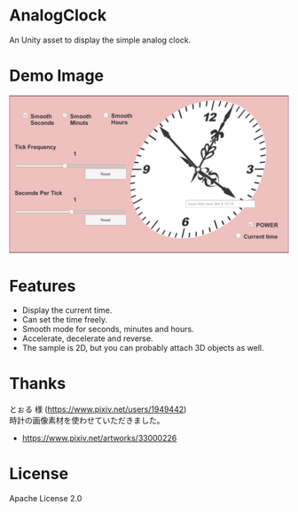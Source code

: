 # AnalogClock
An Unity asset to display the simple analog clock.

# Demo Image
![readme_demo.png](readme_demo.png)

# Features
- Display the current time.
- Can set the time freely.
- Smooth mode for seconds, minutes and hours.
- Accelerate, decelerate and reverse.
- The sample is 2D, but you can probably attach 3D objects as well.

# Thanks

とぉる 様 (https://www.pixiv.net/users/1949442)  
時計の画像素材を使わせていただきました。
- https://www.pixiv.net/artworks/33000226

# License
Apache License 2.0
